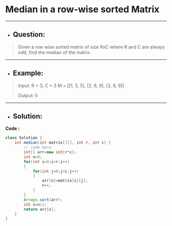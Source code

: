 # Median in a row-wise sorted Matrix
---
- ## Question:
> Given a row wise sorted matrix of size RxC where R and C are always odd, find the median of the matrix.
---
- ## Example:
> Input:
R = 3, C = 3
M = [[1, 3, 5], 
     [2, 6, 9], 
     [3, 6, 9]]
>
> Output: 5
---
- ## Solution:
**Code :**
```java
class Solution {
    int median(int matrix[][], int r, int c) {
        // code here        
        int[] arr=new int[r*c];
        int n=0;
        for(int i=0;i<r;i++)
        {
            for(int j=0;j<c;j++)
            {
                arr[n]=matrix[i][j];
                n++;
            }
        }
        Arrays.sort(arr);
        int x=n/2;
        return arr[x];
    }
}
